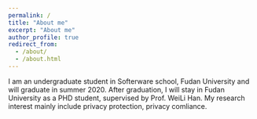 ```yaml
---
permalink: /
title: "About me"
excerpt: "About me"
author_profile: true
redirect_from: 
  - /about/
  - /about.html
---
```




I  am an undergraduate student in Softerware school, Fudan University and will graduate in summer 2020. After graduation, I will stay in Fudan University as a PHD student, supervised by Prof. WeiLi Han. My research interest mainly include privacy protection, privacy comliance. 
